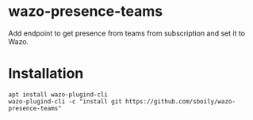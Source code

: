 # wazo-presence-teams

Add endpoint to get presence from teams from subscription and set it to Wazo.

# Installation

    apt install wazo-plugind-cli
    wazo-plugind-cli -c "install git https://github.com/sboily/wazo-presence-teams"
